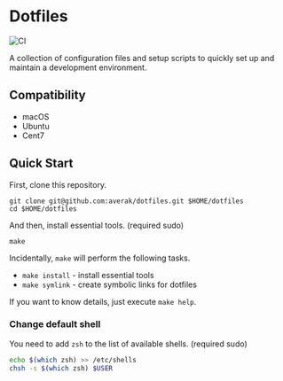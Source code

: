 # Dotfiles

![CI](https://github.com/averak/dotfiles/workflows/CI/badge.svg)

A collection of configuration files and setup scripts to quickly set up and maintain a development environment.

## Compatibility

- macOS
- Ubuntu
- Cent7

## Quick Start

First, clone this repository.

```shell
git clone git@github.com:averak/dotfiles.git $HOME/dotfiles
cd $HOME/dotfiles
```

And then, install essential tools. (required sudo)

```shell
make
```

Incidentally, `make` will perform the following tasks.

- `make install` - install essential tools
- `make symlink` - create symbolic links for dotfiles

If you want to know details, just execute `make help`.

### Change default shell

You need to add `zsh` to the list of available shells. (required sudo)

```sh
echo $(which zsh) >> /etc/shells
chsh -s $(which zsh) $USER
```
